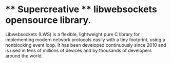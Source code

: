 ** Supercreative **
libwebsockets opensource library.
=============

Libwebsockets (LWS) is a flexible, lightweight pure C library for implementing modern network protocols easily with a tiny footprint, using a nonblocking event loop. It has been developed continuously since 2010 and is used in tens of millions of devices and by thousands of developers around the world.
